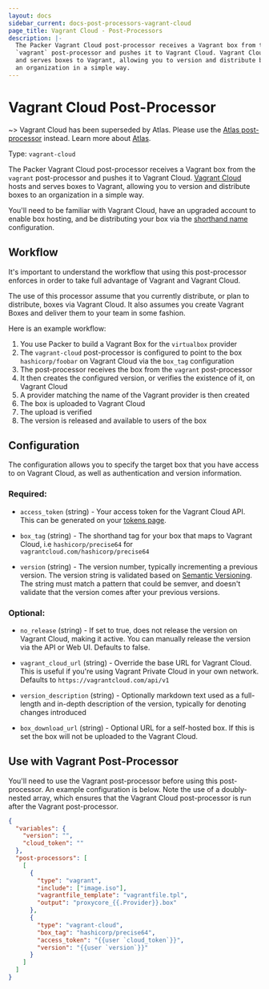 ```yaml
---
layout: docs
sidebar_current: docs-post-processors-vagrant-cloud
page_title: Vagrant Cloud - Post-Processors
description: |-
  The Packer Vagrant Cloud post-processor receives a Vagrant box from the
  `vagrant` post-processor and pushes it to Vagrant Cloud. Vagrant Cloud hosts
  and serves boxes to Vagrant, allowing you to version and distribute boxes to
  an organization in a simple way.
---
```


# Vagrant Cloud Post-Processor

~> Vagrant Cloud has been superseded by Atlas. Please use the [Atlas
post-processor](/docs/post-processors/atlas.html) instead. Learn more about
[Atlas](https://atlas.hashicorp.com/).

Type: `vagrant-cloud`

The Packer Vagrant Cloud post-processor receives a Vagrant box from the
`vagrant` post-processor and pushes it to Vagrant Cloud. [Vagrant
Cloud](https://atlas.hashicorp.com) hosts and serves boxes to Vagrant, allowing you
to version and distribute boxes to an organization in a simple way.

You'll need to be familiar with Vagrant Cloud, have an upgraded account to
enable box hosting, and be distributing your box via the [shorthand
name](https://docs.vagrantup.com/v2/cli/box.html) configuration.

## Workflow

It's important to understand the workflow that using this post-processor
enforces in order to take full advantage of Vagrant and Vagrant Cloud.

The use of this processor assume that you currently distribute, or plan to
distribute, boxes via Vagrant Cloud. It also assumes you create Vagrant Boxes
and deliver them to your team in some fashion.

Here is an example workflow:

1. You use Packer to build a Vagrant Box for the `virtualbox` provider
1. The `vagrant-cloud` post-processor is configured to point to the box
  `hashicorp/foobar` on Vagrant Cloud via the `box_tag` configuration
1. The post-processor receives the box from the `vagrant` post-processor
1. It then creates the configured version, or verifies the existence of it, on
  Vagrant Cloud
1. A provider matching the name of the Vagrant provider is then created
1. The box is uploaded to Vagrant Cloud
1. The upload is verified
1. The version is released and available to users of the box

## Configuration

The configuration allows you to specify the target box that you have access to
on Vagrant Cloud, as well as authentication and version information.

### Required:

- `access_token` (string) - Your access token for the Vagrant Cloud API. This
    can be generated on your [tokens
    page](https://vagrantcloud.com/account/tokens).

- `box_tag` (string) - The shorthand tag for your box that maps to Vagrant
    Cloud, i.e `hashicorp/precise64` for `vagrantcloud.com/hashicorp/precise64`

- `version` (string) - The version number, typically incrementing a
    previous version. The version string is validated based on [Semantic
    Versioning](http://semver.org/). The string must match a pattern that could
    be semver, and doesn't validate that the version comes after your
    previous versions.

### Optional:

- `no_release` (string) - If set to true, does not release the version on
    Vagrant Cloud, making it active. You can manually release the version via
    the API or Web UI. Defaults to false.

- `vagrant_cloud_url` (string) - Override the base URL for Vagrant Cloud. This
    is useful if you're using Vagrant Private Cloud in your own network.
    Defaults to `https://vagrantcloud.com/api/v1`

- `version_description` (string) - Optionally markdown text used as a
    full-length and in-depth description of the version, typically for denoting
    changes introduced

- `box_download_url` (string) - Optional URL for a self-hosted box. If this is
    set the box will not be uploaded to the Vagrant Cloud.

## Use with Vagrant Post-Processor

You'll need to use the Vagrant post-processor before using this post-processor.
An example configuration is below. Note the use of a doubly-nested array, which
ensures that the Vagrant Cloud post-processor is run after the Vagrant
post-processor.

```json
{
  "variables": {
    "version": "",
    "cloud_token": ""
  },
  "post-processors": [
    [
      {
        "type": "vagrant",
        "include": ["image.iso"],
        "vagrantfile_template": "vagrantfile.tpl",
        "output": "proxycore_{{.Provider}}.box"
      },
      {
        "type": "vagrant-cloud",
        "box_tag": "hashicorp/precise64",
        "access_token": "{{user `cloud_token`}}",
        "version": "{{user `version`}}"
      }
    ]
  ]
}
```
